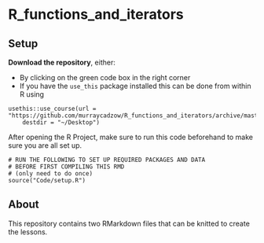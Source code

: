 # R_functions_and_iterators

## Setup

**Download the repository**, either:
- By clicking on the green code box in the right corner
- If you have the `use_this` package installed this can be done from within R using
```
usethis::use_course(url = "https://github.com/murraycadzow/R_functions_and_iterators/archive/master.zip", 
    destdir = "~/Desktop")
```

After opening the R Project, make sure to run this code beforehand to make sure you are all set up.

```{r prerequsites, eval = FALSE, include = FALSE}
# RUN THE FOLLOWING TO SET UP REQUIRED PACKAGES AND DATA
# BEFORE FIRST COMPILING THIS RMD
# (only need to do once)
source("Code/setup.R")
```


## About

This repository contains two RMarkdown files that can be knitted to create the lessons. 
